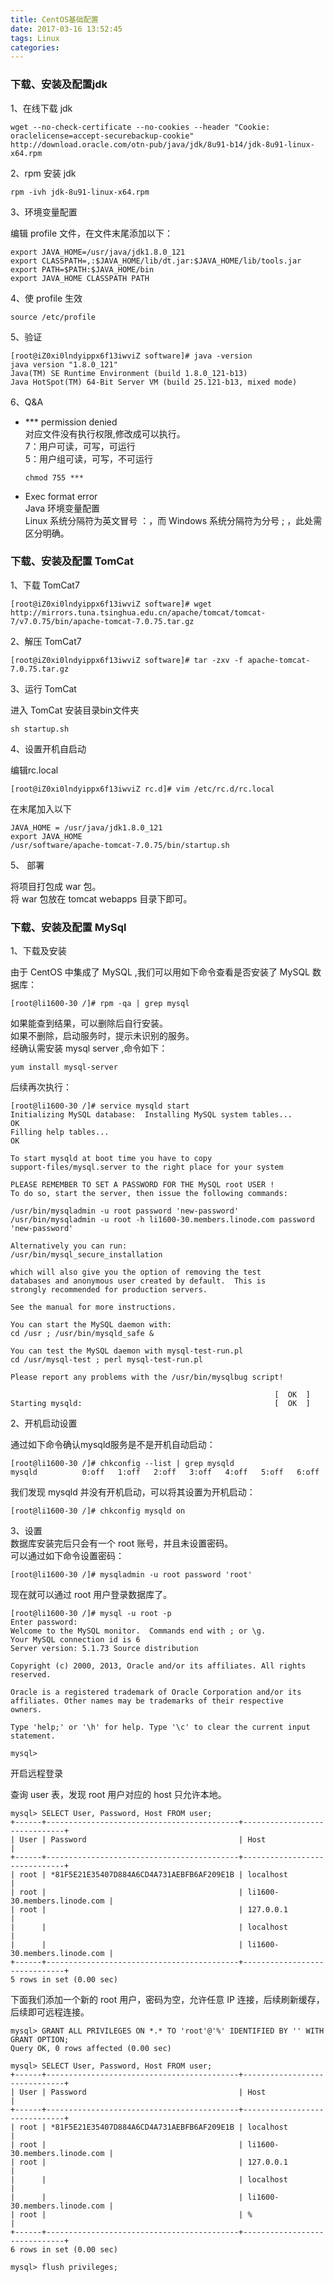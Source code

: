 ```yaml
---
title: CentOS基础配置
date: 2017-03-16 13:52:45
tags: Linux
categories:
---
```

### 下载、安装及配置jdk
1、在线下载 jdk
```
wget --no-check-certificate --no-cookies --header "Cookie: oraclelicense=accept-securebackup-cookie" http://download.oracle.com/otn-pub/java/jdk/8u91-b14/jdk-8u91-linux-x64.rpm
```

2、rpm 安装 jdk
```
rpm -ivh jdk-8u91-linux-x64.rpm
```

3、环境变量配置

编辑 profile 文件，在文件末尾添加以下：
```
export JAVA_HOME=/usr/java/jdk1.8.0_121
export CLASSPATH=,:$JAVA_HOME/lib/dt.jar:$JAVA_HOME/lib/tools.jar
export PATH=$PATH:$JAVA_HOME/bin
export JAVA_HOME CLASSPATH PATH

```

4、使 profile 生效
```
source /etc/profile
```

5、验证
```
[root@iZ0xi0lndyippx6f13iwviZ software]# java -version
java version "1.8.0_121"
Java(TM) SE Runtime Environment (build 1.8.0_121-b13)
Java HotSpot(TM) 64-Bit Server VM (build 25.121-b13, mixed mode)

```
6、Q&A
* *** permission denied  
对应文件没有执行权限,修改成可以执行。  
7：用户可读，可写，可运行  
5：用户组可读，可写，不可运行
  ```
  chmod 755 ***
  ```
* Exec format error  
Java 环境变量配置  
Linux 系统分隔符为英文冒号 ：，而 Windows 系统分隔符为分号 ; ，此处需区分明确。

### 下载、安装及配置 TomCat
1、下载 TomCat7
```
[root@iZ0xi0lndyippx6f13iwviZ software]# wget http://mirrors.tuna.tsinghua.edu.cn/apache/tomcat/tomcat-7/v7.0.75/bin/apache-tomcat-7.0.75.tar.gz
```

2、解压 TomCat7
```
[root@iZ0xi0lndyippx6f13iwviZ software]# tar -zxv -f apache-tomcat-7.0.75.tar.gz
```

3、运行 TomCat

进入 TomCat 安装目录bin文件夹
```
sh startup.sh
```

4、设置开机自启动

编辑rc.local
```
[root@iZ0xi0lndyippx6f13iwviZ rc.d]# vim /etc/rc.d/rc.local
```
在末尾加入以下
```
JAVA_HOME = /usr/java/jdk1.8.0_121
export JAVA_HOME  
/usr/software/apache-tomcat-7.0.75/bin/startup.sh
```

5、 部署  

将项目打包成 war 包。  
将 war 包放在 tomcat webapps 目录下即可。

### 下载、安装及配置 MySql

1、下载及安装

由于 CentOS 中集成了 MySQL ,我们可以用如下命令查看是否安装了 MySQL 数据库：
```
[root@li1600-30 /]# rpm -qa | grep mysql
```
如果能查到结果，可以删除后自行安装。  
如果不删除，启动服务时，提示未识别的服务。  
经确认需安装 mysql server ,命令如下：
```
yum install mysql-server
```
后续再次执行：
```
[root@li1600-30 /]# service mysqld start
Initializing MySQL database:  Installing MySQL system tables...
OK
Filling help tables...
OK

To start mysqld at boot time you have to copy
support-files/mysql.server to the right place for your system

PLEASE REMEMBER TO SET A PASSWORD FOR THE MySQL root USER !
To do so, start the server, then issue the following commands:

/usr/bin/mysqladmin -u root password 'new-password'
/usr/bin/mysqladmin -u root -h li1600-30.members.linode.com password 'new-password'

Alternatively you can run:
/usr/bin/mysql_secure_installation

which will also give you the option of removing the test
databases and anonymous user created by default.  This is
strongly recommended for production servers.

See the manual for more instructions.

You can start the MySQL daemon with:
cd /usr ; /usr/bin/mysqld_safe &

You can test the MySQL daemon with mysql-test-run.pl
cd /usr/mysql-test ; perl mysql-test-run.pl

Please report any problems with the /usr/bin/mysqlbug script!

                                                           [  OK  ]
Starting mysqld:                                           [  OK  ]
```

2、开机启动设置

通过如下命令确认mysqld服务是不是开机自动启动：
```
[root@li1600-30 /]# chkconfig --list | grep mysqld
mysqld         	0:off	1:off	2:off	3:off	4:off	5:off	6:off
```
我们发现 mysqld 并没有开机启动，可以将其设置为开机启动：
```
[root@li1600-30 /]# chkconfig mysqld on
```

3、设置  
数据库安装完后只会有一个 root 账号，并且未设置密码。  
可以通过如下命令设置密码：
```
[root@li1600-30 /]# mysqladmin -u root password 'root'
```
现在就可以通过 root 用户登录数据库了。
```
[root@li1600-30 /]# mysql -u root -p
Enter password:
Welcome to the MySQL monitor.  Commands end with ; or \g.
Your MySQL connection id is 6
Server version: 5.1.73 Source distribution

Copyright (c) 2000, 2013, Oracle and/or its affiliates. All rights reserved.

Oracle is a registered trademark of Oracle Corporation and/or its
affiliates. Other names may be trademarks of their respective
owners.

Type 'help;' or '\h' for help. Type '\c' to clear the current input statement.

mysql>

```

开启远程登录

查询 user 表，发现 root 用户对应的 host 只允许本地。
```
mysql> SELECT User, Password, Host FROM user;
+------+-------------------------------------------+------------------------------+
| User | Password                                  | Host                         |
+------+-------------------------------------------+------------------------------+
| root | *81F5E21E35407D884A6CD4A731AEBFB6AF209E1B | localhost                    |
| root |                                           | li1600-30.members.linode.com |
| root |                                           | 127.0.0.1                    |
|      |                                           | localhost                    |
|      |                                           | li1600-30.members.linode.com |
+------+-------------------------------------------+------------------------------+
5 rows in set (0.00 sec)

```
下面我们添加一个新的 root 用户，密码为空，允许任意 IP 连接，后续刷新缓存，后续即可远程连接。
```
mysql> GRANT ALL PRIVILEGES ON *.* TO 'root'@'%' IDENTIFIED BY '' WITH GRANT OPTION;
Query OK, 0 rows affected (0.00 sec)

mysql> SELECT User, Password, Host FROM user;
+------+-------------------------------------------+------------------------------+
| User | Password                                  | Host                         |
+------+-------------------------------------------+------------------------------+
| root | *81F5E21E35407D884A6CD4A731AEBFB6AF209E1B | localhost                    |
| root |                                           | li1600-30.members.linode.com |
| root |                                           | 127.0.0.1                    |
|      |                                           | localhost                    |
|      |                                           | li1600-30.members.linode.com |
| root |                                           | %                            |
+------+-------------------------------------------+------------------------------+
6 rows in set (0.00 sec)

mysql> flush privileges;

```
